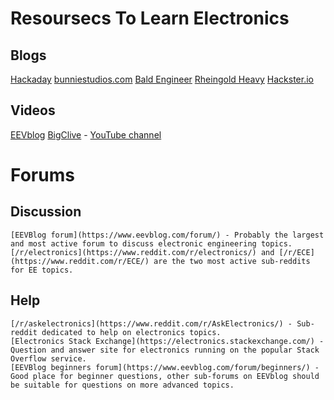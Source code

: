 # Resoursecs To Learn Electronics

## Blogs
[Hackaday](https://hackaday.com/)
[bunniestudios.com](https://www.bunniestudios.com/)
[Bald Engineer](https://www.baldengineer.com/)
[Rheingold Heavy](https://rheingoldheavy.com/)
[Hackster.io](https://www.hackster.io/news)

## Videos
[EEVblog](https://www.youtube.com/user/EEVblog)
[BigClive](http://bigclive.com/) - [YouTube channel](https://www.youtube.com/user/bigclivedotcom)

# Forums
## Discussion

    [EEVBlog forum](https://www.eevblog.com/forum/) - Probably the largest and most active forum to discuss electronic engineering topics.
    [/r/electronics](https://www.reddit.com/r/electronics/) and [/r/ECE](https://www.reddit.com/r/ECE/) are the two most active sub-reddits for EE topics.

## Help

    [/r/askelectronics](https://www.reddit.com/r/AskElectronics/) - Sub-reddit dedicated to help on electronics topics.
    [Electronics Stack Exchange](https://electronics.stackexchange.com/) - Question and answer site for electronics running on the popular Stack Overflow service.
    [EEVBlog beginners forum](https://www.eevblog.com/forum/beginners/) - Good place for beginner questions, other sub-forums on EEVblog should be suitable for questions on more advanced topics.
